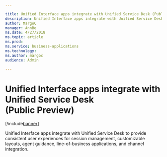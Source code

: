 ```yaml
---

title: Unified Interface apps integrate with Unified Service Desk (Public Preview)
description: Unified Interface apps integrate with Unified Service Desk to provide consistent user experiences for session management, customizable layouts, agent guidance, line-of-business applications, and channel integration.
author: MargoC
manager: AnnBe
ms.date: 4/27/2018
ms.topic: article
ms.prod: 
ms.service: business-applications
ms.technology: 
ms.author: margoc
audience: Admin

---
```

#  Unified Interface apps integrate with Unified Service Desk (Public Preview)




[!include[banner](../../../../includes/banner.md)]

Unified Interface apps integrate with Unified Service Desk to provide consistent
user experiences for session management, customizable layouts, agent guidance,
line-of-business applications, and channel integration.
